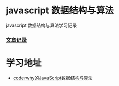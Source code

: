 # javascript 数据结构与算法

javascript 数据结构与算法学习记录

### [文章记录](https://struggle-fish.github.io/qian-duan-suan-fa/)


# 学习地址
- [coderwhy的JavaScript数据结构与算法](https://www.bilibili.com/video/BV1x7411L7Q7?spm_id_from=333.337.search-card.all.click)


